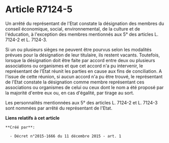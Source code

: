 # Article R7124-5

Un arrêté du représentant de l'Etat constate la désignation des membres du conseil économique, social, environnemental, de la
culture et de l'éducation, à l'exception des membres mentionnés aux 5° des articles L. 7124-2 et L. 7124-3. 

Si un ou plusieurs sièges ne peuvent être pourvus selon les modalités prévues pour la désignation de leur titulaire, ils
restent vacants. Toutefois, lorsque la désignation doit être faite par accord entre deux ou plusieurs associations ou
organismes et que cet accord n'a pu intervenir, le représentant de l'Etat réunit les parties en cause aux fins de
conciliation. A l'issue de cette réunion, si aucun accord n'a pu être trouvé, le représentant de l'Etat constate la
désignation comme membre représentant ces associations ou organismes de celui ou ceux dont le nom a été proposé par la
majorité d'entre eux ou, en cas d'égalité, par tirage au sort. 

Les personnalités mentionnées aux 5° des articles L. 7124-2 et L. 7124-3 sont nommées par arrêté du représentant de l'Etat.

**Liens relatifs à cet article**

	**Créé par**:

	  - Décret n°2015-1666 du 11 décembre 2015 - art. 1
